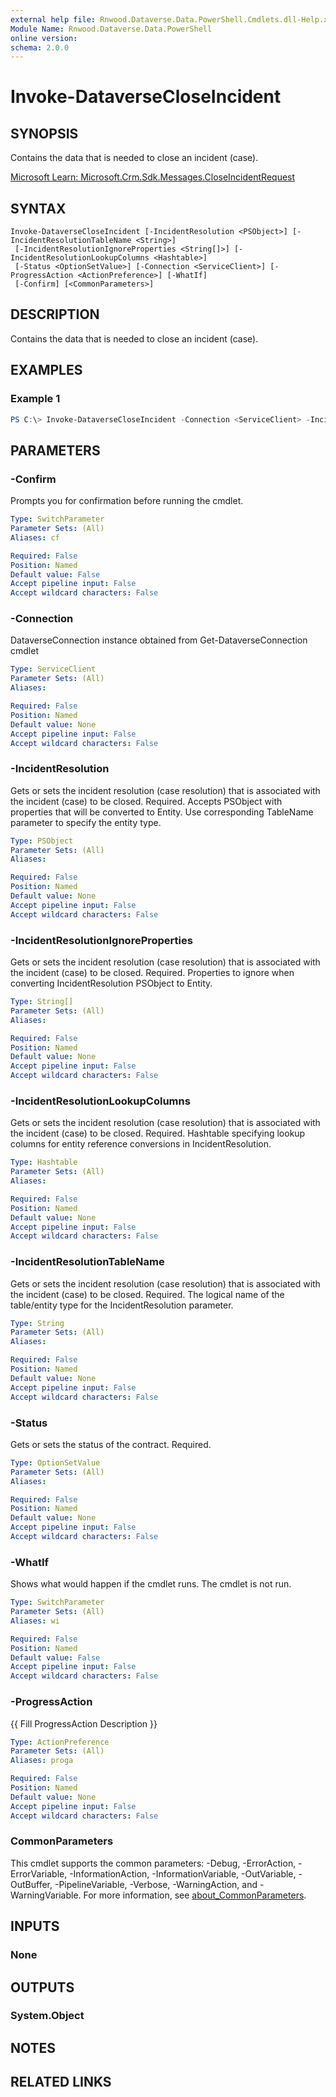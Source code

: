 ```yaml
---
external help file: Rnwood.Dataverse.Data.PowerShell.Cmdlets.dll-Help.xml
Module Name: Rnwood.Dataverse.Data.PowerShell
online version:
schema: 2.0.0
---
```


# Invoke-DataverseCloseIncident

## SYNOPSIS
Contains the data that is needed to close an incident (case).

[Microsoft Learn: Microsoft.Crm.Sdk.Messages.CloseIncidentRequest](https://learn.microsoft.com/dotnet/api/Microsoft.Crm.Sdk.Messages.CloseIncidentRequest)

## SYNTAX

```
Invoke-DataverseCloseIncident [-IncidentResolution <PSObject>] [-IncidentResolutionTableName <String>]
 [-IncidentResolutionIgnoreProperties <String[]>] [-IncidentResolutionLookupColumns <Hashtable>]
 [-Status <OptionSetValue>] [-Connection <ServiceClient>] [-ProgressAction <ActionPreference>] [-WhatIf]
 [-Confirm] [<CommonParameters>]
```

## DESCRIPTION
Contains the data that is needed to close an incident (case).

## EXAMPLES

### Example 1
```powershell
PS C:\> Invoke-DataverseCloseIncident -Connection <ServiceClient> -IncidentResolution <PSObject> -IncidentResolutionTableName <String> -IncidentResolutionIgnoreProperties <String[]> -IncidentResolutionLookupColumns <Hashtable> -Status <OptionSetValue>
```

## PARAMETERS

### -Confirm
Prompts you for confirmation before running the cmdlet.

```yaml
Type: SwitchParameter
Parameter Sets: (All)
Aliases: cf

Required: False
Position: Named
Default value: False
Accept pipeline input: False
Accept wildcard characters: False
```

### -Connection
DataverseConnection instance obtained from Get-DataverseConnection cmdlet

```yaml
Type: ServiceClient
Parameter Sets: (All)
Aliases:

Required: False
Position: Named
Default value: None
Accept pipeline input: False
Accept wildcard characters: False
```

### -IncidentResolution
Gets or sets the incident resolution (case resolution) that is associated with the incident (case) to be closed. Required. Accepts PSObject with properties that will be converted to Entity. Use corresponding TableName parameter to specify the entity type.

```yaml
Type: PSObject
Parameter Sets: (All)
Aliases:

Required: False
Position: Named
Default value: None
Accept pipeline input: False
Accept wildcard characters: False
```

### -IncidentResolutionIgnoreProperties
Gets or sets the incident resolution (case resolution) that is associated with the incident (case) to be closed. Required. Properties to ignore when converting IncidentResolution PSObject to Entity.

```yaml
Type: String[]
Parameter Sets: (All)
Aliases:

Required: False
Position: Named
Default value: None
Accept pipeline input: False
Accept wildcard characters: False
```

### -IncidentResolutionLookupColumns
Gets or sets the incident resolution (case resolution) that is associated with the incident (case) to be closed. Required. Hashtable specifying lookup columns for entity reference conversions in IncidentResolution.

```yaml
Type: Hashtable
Parameter Sets: (All)
Aliases:

Required: False
Position: Named
Default value: None
Accept pipeline input: False
Accept wildcard characters: False
```

### -IncidentResolutionTableName
Gets or sets the incident resolution (case resolution) that is associated with the incident (case) to be closed. Required. The logical name of the table/entity type for the IncidentResolution parameter.

```yaml
Type: String
Parameter Sets: (All)
Aliases:

Required: False
Position: Named
Default value: None
Accept pipeline input: False
Accept wildcard characters: False
```

### -Status
Gets or sets the status of the contract. Required.

```yaml
Type: OptionSetValue
Parameter Sets: (All)
Aliases:

Required: False
Position: Named
Default value: None
Accept pipeline input: False
Accept wildcard characters: False
```

### -WhatIf
Shows what would happen if the cmdlet runs. The cmdlet is not run.

```yaml
Type: SwitchParameter
Parameter Sets: (All)
Aliases: wi

Required: False
Position: Named
Default value: False
Accept pipeline input: False
Accept wildcard characters: False
```

### -ProgressAction
{{ Fill ProgressAction Description }}

```yaml
Type: ActionPreference
Parameter Sets: (All)
Aliases: proga

Required: False
Position: Named
Default value: None
Accept pipeline input: False
Accept wildcard characters: False
```

### CommonParameters
This cmdlet supports the common parameters: -Debug, -ErrorAction, -ErrorVariable, -InformationAction, -InformationVariable, -OutVariable, -OutBuffer, -PipelineVariable, -Verbose, -WarningAction, and -WarningVariable. For more information, see [about_CommonParameters](http://go.microsoft.com/fwlink/?LinkID=113216).

## INPUTS

### None
## OUTPUTS

### System.Object
## NOTES

## RELATED LINKS
